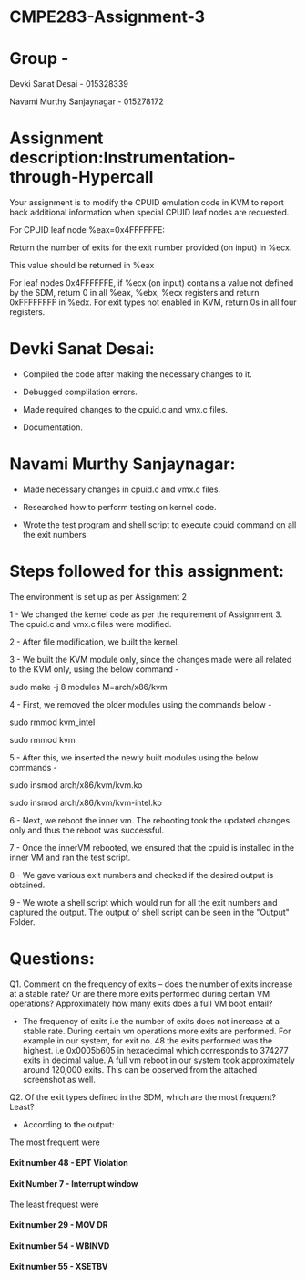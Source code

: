 # CMPE283-Assignment-3

# Group -

Devki Sanat Desai - 015328339

Navami Murthy Sanjaynagar - 015278172

# Assignment description:Instrumentation-through-Hypercall

Your assignment is to modify the CPUID emulation code in KVM to report back additional information when special CPUID leaf nodes are requested.

For CPUID leaf node %eax=0x4FFFFFFE:

Return the number of exits for the exit number provided (on input) in %ecx.

This value should be returned in %eax

For leaf nodes 0x4FFFFFFE, if %ecx (on input) contains a value not defined by the SDM, return 0 in all %eax, %ebx, %ecx registers and return 0xFFFFFFFF in %edx. For exit types not enabled in KVM, return 0s in all four registers.

# Devki Sanat Desai:

- Compiled the code after making the necessary changes to it.

- Debugged complilation errors.

- Made required changes to the cpuid.c and vmx.c files.

- Documentation.

# Navami Murthy Sanjaynagar:

- Made necessary changes in cpuid.c and vmx.c files.

- Researched how to perform testing on kernel code.

- Wrote the test program and shell script to execute cpuid command on all the exit numbers


# Steps followed for this assignment:

The environment is set up as per Assignment 2

1 - We changed the kernel code as per the requirement of Assignment 3. The cpuid.c and vmx.c files were modified.

2 - After file modification, we built the kernel.

3 - We built the KVM module only, since the changes made were all related to the KVM only, using the below command - 

sudo make -j 8 modules M=arch/x86/kvm

4 - First, we removed the older modules using the commands below -

sudo rmmod kvm_intel

sudo rmmod kvm

5 - After this, we inserted the newly built modules using the below commands - 

sudo insmod arch/x86/kvm/kvm.ko

sudo insmod arch/x86/kvm/kvm-intel.ko

6 - Next, we reboot the inner vm. The rebooting took the updated changes only and thus the reboot was successful.

7 - Once the innerVM rebooted, we ensured that the cpuid is installed in the inner VM and ran the test script.

8 - We gave various exit numbers and checked if the desired output is obtained.

9 - We wrote a shell script which would run for all the exit numbers and captured the output. The output of shell script can be seen in the "Output" Folder.

# Questions:

Q1. Comment on the frequency of exits – does the number of exits increase at a stable rate? Or are there more exits performed during certain VM operations? Approximately how many exits does a full VM boot entail?

- The frequency of exits i.e the number of exits does not increase at a stable rate. During certain vm operations more exits are performed. For example in our system, for exit no. 48 the exits performed was the highest. i.e 0x0005b605 in hexadecimal which corresponds to 374277 exits in decimal value. A full vm reboot in our system took approximately around 120,000 exits. This can be observed from the attached screenshot as well.


Q2. Of the exit types defined in the SDM, which are the most frequent? Least?

- According to the output:

The most frequent were 

#### Exit number 48 - EPT Violation
#### Exit Number 7 - Interrupt window

The least frequest were

#### Exit number 29 - MOV DR
#### Exit number 54 - WBINVD
#### Exit number 55 - XSETBV
